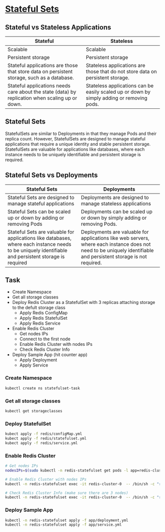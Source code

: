 # [Stateful Sets](https://kubernetes.io/docs/concepts/workloads/controllers/statefulset/)

## Stateful vs Stateless Applications


| Stateful | Stateless |
| -------- | -------- |
| Scalable | Scalable |
| Persistent storage | Persistent storage |
| Stateful applications are those that store data on persistent storage, such as a database. | Stateless applications are those that do not store data on persistent storage. |
| Stateful applications needs care about the state (data) by replication when scaling up or down. | Stateless applications can be easily scaled up or down by simply adding or removing pods. |

## Stateful Sets

StatefulSets are similar to Deployments in that they manage Pods and their replica count. However, StatefulSets are designed to manage stateful applications that require a unique identity and stable persistent storage. StatefulSets are valuable for applications like databases, where each instance needs to be uniquely identifiable and persistent storage is required.

## Stateful Sets vs Deployments

| Stateful Sets | Deployments |
| ----------- | ----------- |
| Stateful Sets are designed to manage stateful applications | Deployments are designed to manage stateless applications |
| Stateful Sets can be scaled up or down by adding or removing Pods | Deployments can be scaled up or down by simply adding or removing Pods. |
| Stateful Sets are valuable for applications like databases, where each instance needs to be uniquely identifiable and persistent storage is required | Deployments are valuable for applications like web servers, where each instance does not need to be uniquely identifiable and persistent storage is not required. |


## Task

- Create Namespace
- Get all storage classes
- Deploy Redis Cluster as a StatefulSet with 3 replicas attaching storage to the defult storage class
    - Apply Redis ConfigMap
    - Apply Redis StatefulSet
    - Apply Redis Service
- Enable Redis Cluster
    - Get nodes IPs
    - Connect to the first node
    - Enable Redis Cluster with nodes IPs
    - Check Redis Cluster Info
- Deploy Sample App (hit counter app)
    - Apply Deployment
    - Apply Service


### Create Namespace
```bash
kubectl create ns statefulset-task
```

### Get all storage classes
```bash
kubectl get storageclasses
```

### Deploy StatefulSet

```bash
kubect apply -f redis/configMap.yml
kubect apply -f redis/statefulset.yml
kubect apply -f redis/service.yml
```

### Enable Redis Cluster

```bash
# Get nodes IPs
nodesIPs=$(sudo kubectl -n redis-statefulset get pods -l app=redis-cluster -o jsonpath='{range.items[*]}{.status.podIP}:6379 ')

# Enable Redis Cluster with nodes IPs
kubectl -n redis-statefulset exec -it redis-cluster-0  -- /bin/sh -c "redis-cli -h 127.0.0.1 -p 6379 --cluster create ${nodesIPs}"

# Check Redis Cluster Info (make sure there are 3 nodes)
kubectl -n redis-statefulset exec -it redis-cluster-0  -- /bin/sh -c "redis-cli -h 127.0.0.1 -p 6379 cluster info"
```

### Deploy Sample App

```bash
kubectl -n redis-statefulset apply -f app/deployment.yml
kubectl -n redis-statefulset apply -f app/service.yml
```